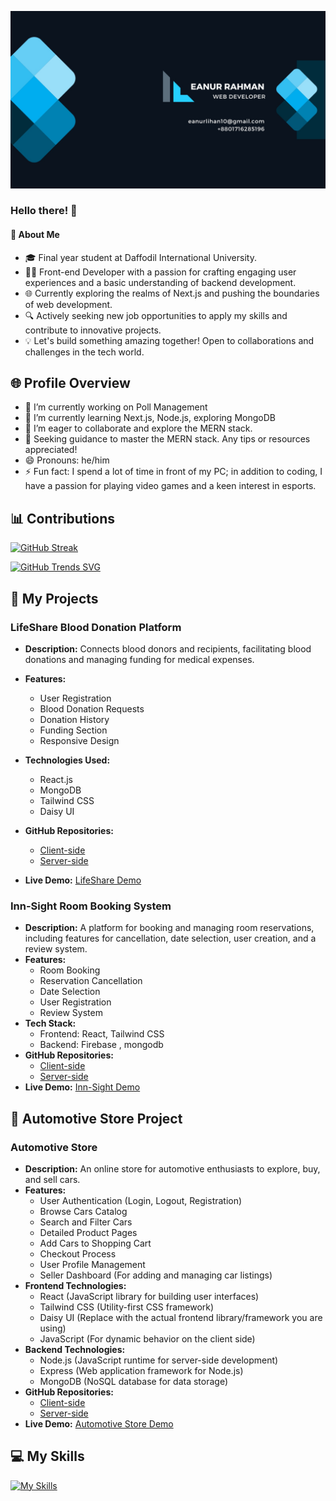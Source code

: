 [![Banner](https://raw.githubusercontent.com/Lihan37/Lihan37/main/Simple%20Modern%20Professional%20Personal%20LinkedIn%20Banner%20(Facebook%20Cover).jpg)](https://raw.githubusercontent.com/Lihan37/Lihan37/main/Simple%20Modern%20Professional%20Personal%20LinkedIn%20Banner%20(Facebook%20Cover).jpg)



### Hello there! 👋

#### 🚀 About Me
- 🎓 Final year student at Daffodil International University.
- 👨‍💻 Front-end Developer with a passion for crafting engaging user experiences and a basic understanding of backend development.
- 🌐 Currently exploring the realms of Next.js and pushing the boundaries of web development.
- 🔍 Actively seeking new job opportunities to apply my skills and contribute to innovative projects.
- 💡 Let's build something amazing together! Open to collaborations and challenges in the tech world.

## 🌐 Profile Overview


- 🔭 I’m currently working on Poll Management
- 🌱 I’m currently learning Next.js, Node.js, exploring MongoDB
- 👯 I’m eager to collaborate and explore the MERN stack.
- 🤔 
 Seeking guidance to master the MERN stack. Any tips or resources appreciated!
- 😄 Pronouns: he/him
- ⚡ Fun fact: I spend a lot of time in front of my PC; in addition to coding, I have a passion for playing video games and a keen interest in esports.


## 📊 Contributions

[![GitHub Streak](https://github-readme-streak-stats.herokuapp.com?user=Lihan37&theme=gotham)](https://git.io/streak-stats)

[![GitHub Trends SVG](https://api.githubtrends.io/user/svg/Lihan37/langs)](https://githubtrends.io)

## 🚀 My Projects

### LifeShare Blood Donation Platform
- **Description:** Connects blood donors and recipients, facilitating blood donations and managing funding for medical expenses.
- **Features:**
  - User Registration
  - Blood Donation Requests
  - Donation History
  - Funding Section
  - Responsive Design

- **Technologies Used:**
  - React.js
  - MongoDB
  - Tailwind CSS
  - Daisy UI

- **GitHub Repositories:**
  - [Client-side](https://github.com/Lihan37/LifeShare-Client)
  - [Server-side](https://github.com/Lihan37/LifeShare-Server)
- **Live Demo:** [LifeShare Demo](https://life-share-70cc5.web.app/)
### Inn-Sight Room Booking System
- **Description:** A platform for booking and managing room reservations, including features for cancellation, date selection, user creation, and a review system.
- **Features:**
  - Room Booking
  - Reservation Cancellation
  - Date Selection
  - User Registration
  - Review System
- **Tech Stack:**
  - Frontend: React, Tailwind CSS
  - Backend: Firebase , mongodb
- **GitHub Repositories:**
  - [Client-side](https://github.com/Lihan37/innSight-client)
  - [Server-side](https://github.com/Lihan37/innsight-server)
- **Live Demo:** [Inn-Sight Demo](https://inn-sight.web.app/)

## 🚀 Automotive Store Project

### Automotive Store
- **Description:** An online store for automotive enthusiasts to explore, buy, and sell cars.
- **Features:**
  - User Authentication (Login, Logout, Registration)
  - Browse Cars Catalog
  - Search and Filter Cars
  - Detailed Product Pages
  - Add Cars to Shopping Cart
  - Checkout Process
  - User Profile Management
  - Seller Dashboard (For adding and managing car listings)
- **Frontend Technologies:**
  - React (JavaScript library for building user interfaces)
  - Tailwind CSS (Utility-first CSS framework)
  - Daisy UI (Replace with the actual frontend library/framework you are using)
  - JavaScript (For dynamic behavior on the client side)
- **Backend Technologies:**
  - Node.js (JavaScript runtime for server-side development)
  - Express (Web application framework for Node.js)
  - MongoDB (NoSQL database for data storage)
- **GitHub Repositories:**
  - [Client-side](https://github.com/Lihan37/automotive-client)
  - [Server-side](https://github.com/Lihan37/automotive-server)
- **Live Demo:** [Automotive Store Demo](https://automotive-store-7d9d6.web.app/)


## 💻 My Skills

[![My Skills](https://skillicons.dev/icons?i=react,css,firebase,html,java,js,mysql,mongodb,nextjs,nodejs,tailwind,vscode)](https://skillicons.dev)



